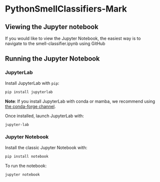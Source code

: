 # PythonSmellClassifiers-Mark

## Viewing the Jupyter notebook 

If you would like to view the Jupyter Notebook, the easiest way is to navigate to the smell-classifier.ipynb using GitHub 
## Running the Jupyter Notebook

### JupyterLab

Install JupyterLab with `pip`:

```bash
pip install jupyterlab
```
**Note**: If you install JupyterLab with conda or mamba, we recommend using [the conda-forge channel](https://conda-forge.org/).

Once installed, launch JupyterLab with:

```bash
jupyter-lab
```

### Jupyter Notebook

Install the classic Jupyter Notebook with:

```bash
pip install notebook
```

To run the notebook:

```bash
jupyter notebook
```

